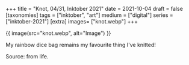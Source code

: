 +++
title = "Knot, 04/31, Inktober 2021"
date = 2021-10-04
draft =  false
[taxonomies]
tags = ["inktober", "art"]
medium = ["digital"]
series = ["inktober-2021"]
[extra]
images= ["knot.webp"]
+++

{{ image(src="knot.webp", alt="Image") }}

My rainbow dice bag remains my favourite thing I've knitted!

Source: from life.
